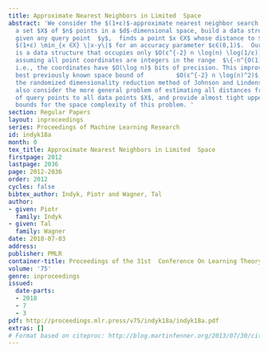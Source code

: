 ```yaml
---
title: Approximate Nearest Neighbors in Limited  Space
abstract: 'We consider the $(1+ε)$-approximate nearest neighbor search problem: given
  a set $X$ of $n$ points in a $d$-dimensional space, build a data structure that,
  given any query point  $y$,  finds a point $x ∈X$ whose distance to $y$ is at most
  $(1+ε) \min_{x ∈X} \|x-y\|$ for an accuracy parameter $ε∈(0,1)$.  Our main result
  is a data structure that occupies only $O(ε^{-2} n \log(n) \log(1/ε))$ bits of space,
  assuming all point coordinates are integers in the range  $\{-n^{O(1)} \ldots n^{O(1)}\}$,
  i.e., the coordinates have $O(\log n)$ bits of precision. This improves over the
  best previously known space bound of         $O(ε^{-2} n \log(n)^2)$, obtained via
  the randomized dimensionality reduction method of Johnson and Lindenstrauss (1984).  We
  also consider the more general problem of estimating all distances from a collection
  of query points to all data points $X$, and provide almost tight upper and lower
  bounds for the space complexity of this problem. '
section: Regular Papers
layout: inproceedings
series: Proceedings of Machine Learning Research
id: indyk18a
month: 0
tex_title: Approximate Nearest Neighbors in Limited  Space
firstpage: 2012
lastpage: 2036
page: 2012-2036
order: 2012
cycles: false
bibtex_author: Indyk, Piotr and Wagner, Tal
author:
- given: Piotr
  family: Indyk
- given: Tal
  family: Wagner
date: 2018-07-03
address: 
publisher: PMLR
container-title: Proceedings of the 31st  Conference On Learning Theory
volume: '75'
genre: inproceedings
issued:
  date-parts:
  - 2018
  - 7
  - 3
pdf: http://proceedings.mlr.press/v75/indyk18a/indyk18a.pdf
extras: []
# Format based on citeproc: http://blog.martinfenner.org/2013/07/30/citeproc-yaml-for-bibliographies/
---
```

